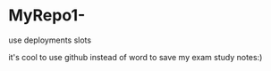 # MyRepo1-

use deployments slots



it's cool to use github instead of word to save my exam study notes:)
